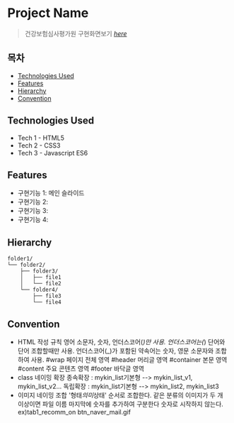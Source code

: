# Project Name

> 건강보험심사평가원
> 구현화면보기 [_here_](https://foccy.github.io/project_1/)

## 목차

- [Technologies Used](#technologies-used)
- [Features](#features)
- [Hierarchy](#hierarchy)
- [Convention](#convention)
<!-- * [License](#license) -->

## Technologies Used

- Tech 1 - HTML5
- Tech 2 - CSS3
- Tech 3 - Javascript ES6

## Features

- 구현기능 1: 메인 슬라이드
- 구현기능 2:
- 구현기능 3:
- 구현기능 4:

## Hierarchy

```text
folder1/
└── folder2/
    ├── folder3/
    │   ├── file1
    │   └── file2
    └── folder4/
        ├── file3
        └── file4
```

## Convention

- HTML 작성 규칙
  영어 소문자, 숫자, 언더스코어(_)만 사용.
  언더스코어는(_) 단어와 단어 조합할때만 사용.
  언더스코어(\_)가 포함된 약속어는 숫자, 영문 소문자와 조합하여 사용.
  #wrap 페이지 전체 영역
  #header 머리글 영역
  #container 본문 영역
  #content 주요 콘텐츠 영역
  #footer 바닥글 영역
- class 네이밍 확장
  종속확장 : mykin_list기본형 --> mykin_list_v1, mykin_list_v2...
  독립확장 : mykin_list기본형 --> mykin_list2, mykin_list3
- 이미지 네이밍 조합
  '형태*의미*상태' 순서로 조합한다.
  같은 분류의 이미지가 두 개 이상이면 파일 이름 마지막에 숫자를 추가하여 구분한다
  숫자로 시작하지 않는다.
  ex)tab1_recomm_on btn_naver_mail.gif

